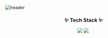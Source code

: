 ![header](https://capsule-render.vercel.app/api?type=wave&color=auto&height=300&section=header&text=capsule%20render&fontSize=90)

<h3 align="center">✨ Tech Stack ✨ <h>
<p align="center">
<img src="https://img.shields.io/badge/Python-3766AB?style=flat-square&logo=Python&logoColor=white"/></a>&nbsp<img src="https://img.shields.io/badge/C-0101DF?style=flat-square&logo=C&logoColor=white"/></a>&nbsp 

<!--
**easy-note/easy-note** is a ✨ _special_ ✨ repository because its `README.md` (this file) appears on your GitHub profile.

Here are some ideas to get you started:

- 🔭 I’m currently working on ...
- 🌱 I’m currently learning ...
- 👯 I’m looking to collaborate on ...
- 🤔 I’m looking for help with ...
- 💬 Ask me about ...
- 📫 How to reach me: ...
- 😄 Pronouns: ...
- ⚡ Fun fact: ...
-->
